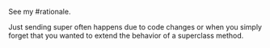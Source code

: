See my #rationale.

Just sending super often happens due to code changes or when you simply forget that you wanted to extend the behavior of a superclass method.